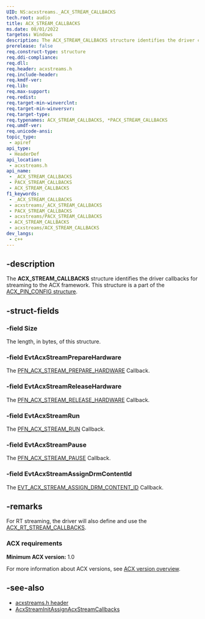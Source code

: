 ```yaml
---
UID: NS:acxstreams._ACX_STREAM_CALLBACKS
tech.root: audio
title: ACX_STREAM_CALLBACKS
ms.date: 08/01/2022
targetos: Windows
description: The ACX_STREAM_CALLBACKS structure identifies the driver callbacks for streaming to the ACX framework.
prerelease: false
req.construct-type: structure
req.ddi-compliance: 
req.dll: 
req.header: acxstreams.h
req.include-header: 
req.kmdf-ver: 
req.lib: 
req.max-support: 
req.redist: 
req.target-min-winverclnt: 
req.target-min-winversvr: 
req.target-type: 
req.typenames: ACX_STREAM_CALLBACKS, *PACX_STREAM_CALLBACKS
req.umdf-ver: 
req.unicode-ansi: 
topic_type:
 - apiref
api_type:
 - HeaderDef
api_location:
 - acxstreams.h
api_name:
 - _ACX_STREAM_CALLBACKS
 - PACX_STREAM_CALLBACKS
 - ACX_STREAM_CALLBACKS
f1_keywords:
 - _ACX_STREAM_CALLBACKS
 - acxstreams/_ACX_STREAM_CALLBACKS
 - PACX_STREAM_CALLBACKS
 - acxstreams/PACX_STREAM_CALLBACKS
 - ACX_STREAM_CALLBACKS
 - acxstreams/ACX_STREAM_CALLBACKS
dev_langs:
 - c++
---
```


## -description

The **ACX_STREAM_CALLBACKS** structure identifies the driver callbacks for streaming to the ACX framework. This structure is a part of the [ACX_PIN_CONFIG structure](/windows-hardware/drivers/ddi/acxpin/ns-acxpin-acx_pin_config).

## -struct-fields

### -field Size

The length, in bytes, of this structure.

### -field EvtAcxStreamPrepareHardware

The [PFN_ACX_STREAM_PREPARE_HARDWARE](nc-acxstreams-evt_acx_stream_prepare_hardware.md) Callback.

### -field EvtAcxStreamReleaseHardware

The [PFN_ACX_STREAM_RELEASE_HARDWARE](nc-acxstreams-evt_acx_stream_release_hardware.md) Callback.

### -field EvtAcxStreamRun

The [PFN_ACX_STREAM_RUN](nc-acxstreams-evt_acx_stream_run.md) Callback.

### -field EvtAcxStreamPause

The [PFN_ACX_STREAM_PAUSE](nc-acxstreams-evt_acx_stream_pause.md) Callback.

### -field EvtAcxStreamAssignDrmContentId

The [EVT_ACX_STREAM_ASSIGN_DRM_CONTENT_ID](nc-acxstreams-evt_acx_stream_assign_drm_content_id.md) Callback.

## -remarks

For RT streaming, the driver will also define and use the [ACX_RT_STREAM_CALLBACKS](ns-acxstreams-acx_rt_stream_callbacks.md).

### ACX requirements

**Minimum ACX version:** 1.0

For more information about ACX versions, see [ACX version overview](/windows-hardware/drivers/audio/acx-version-overview).

## -see-also

- [acxstreams.h header](index.md)
- [AcxStreamInitAssignAcxStreamCallbacks](nf-acxstreams-acxstreaminitassignacxstreamcallbacks.md)

